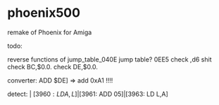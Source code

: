 # phoenix500
remake of Phoenix for Amiga

todo:

reverse functions of jump_table_040E
jump table? 0EE5
check ,d6 shit
check BC,\$0.0.
check DE,\$0.0.

converter: ADD     $DE] => add 0xA1 !!!!

detect: | [$3960: LD      A,L]
        | [$3961: ADD     $05]
        | [$3963: LD      L,A]